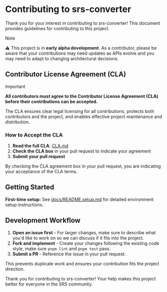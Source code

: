# Contributing to srs-converter

Thank you for your interest in contributing to srs-converter!
This document provides guidelines for contributing to this project.

> [!note]
> ⚠️ This project is in **early alpha development**. As a contributor, please be aware that your contributions may need updates as APIs evolve and you may need to adapt to changing architectural decisions.

## Contributor License Agreement (CLA)

> [!important]
> **All contributors must agree to the Contributor License Agreement (CLA) before their contributions can be accepted.**

The CLA ensures clear legal licensing for all contributions, protects both contributors and the project, and enables effective project maintenance and distribution.

### How to Accept the CLA

1. **Read the full CLA**: [CLA.md](CLA.md)
2. **Check the CLA box** in your pull request to indicate your agreement
3. **Submit your pull request**

By checking the CLA agreement box in your pull request, you are indicating your acceptance of the CLA terms.

## Getting Started

**First-time setup:** See [docs/README.setup.md](docs/README.setup.md) for detailed environment setup instructions.

## Development Workflow

1. **Open an issue first** - For larger changes, make sure to describe what you'd like to work on so we can discuss if it fits into the project.
2. **Fork and implement** - Create your changes following the existing code style, make sure `pnpm lint` and `pnpm test` pass.
3. **Submit a PR** - Reference the issue in your pull request.

This prevents duplicate work and ensures your contribution fits the project direction.

Thank you for contributing to srs-converter!
Your help makes this project better for everyone in the SRS community.
